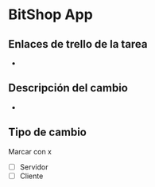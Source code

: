 # BitShop App

## Enlaces de trello de la tarea
*

## Descripción del cambio
*

## Tipo de cambio
Marcar con x
* [ ] Servidor
* [ ] Cliente